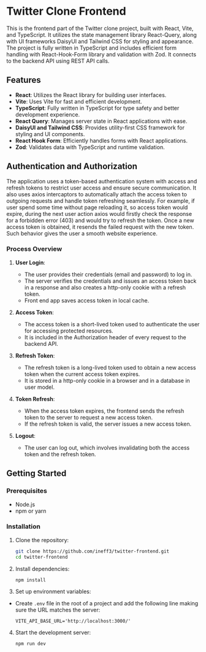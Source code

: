 # Twitter Clone Frontend

This is the frontend part of the Twitter clone project, built with React, Vite, and TypeScript. It utilizes the state management library React-Query, along with UI frameworks DaisyUI and Tailwind CSS for styling and appearance. The project is fully written in TypeScript and includes efficient form handling with React-Hook-Form library and validation with Zod. It connects to the backend API using REST API calls.

## Features

-   **React**: Utilizes the React library for building user interfaces.
-   **Vite**: Uses Vite for fast and efficient development.
-   **TypeScript**: Fully written in TypeScript for type safety and better development experience.
-   **React Query**: Manages server state in React applications with ease.
-   **DaisyUI and Tailwind CSS**: Provides utility-first CSS framework for styling and UI components.
-   **React Hook Form**: Efficiently handles forms with React applications.
-   **Zod**: Validates data with TypeScript and runtime validation.

## Authentication and Authorization

The application uses a token-based authentication system with access and refresh tokens to restrict user access and ensure secure communication.
It also uses axios intercaptors to automatically attach the access token to outgoing requests and handle token refreshing seamlessly. For example, if user spend some time without page reloading it, so access token would expire, during the next user action axios would firstly check the response for a forbidden error (403) and would try to refresh the token. Once a new access token is obtained, it resends the failed request with the new token. Such behavior gives the user a smooth website experience.

### Process Overview

1. **User Login**:

    - The user provides their credentials (email and password) to log in.
    - The server verifies the credentials and issues an access token back in a response and also creates a http-only cookie with a refresh token.
    - Front end app saves access token in local cache.

2. **Access Token**:

    - The access token is a short-lived token used to authenticate the user for accessing protected resources.
    - It is included in the Authorization header of every request to the backend API.

3. **Refresh Token**:

    - The refresh token is a long-lived token used to obtain a new access token when the current access token expires.
    - It is stored in a http-only cookie in a browser and in a database in user model.

4. **Token Refresh**:

    - When the access token expires, the frontend sends the refresh token to the server to request a new access token.
    - If the refresh token is valid, the server issues a new access token.

5. **Logout**:
    - The user can log out, which involves invalidating both the access token and the refresh token.

## Getting Started

### Prerequisites

-   Node.js
-   npm or yarn

### Installation

1. Clone the repository:

    ```sh
    git clone https://github.com/ineff3/twitter-frontend.git
    cd twitter-frontend
    ```

2. Install dependencies:

    ```
    npm install
    ```

3. Set up environment variables:

-   Create `.env` file in the root of a project and add the following line making sure the URL matches the server:
    ```
    VITE_API_BASE_URL='http://localhost:3000/'
    ```

4. Start the development server:
    ```
    npm run dev
    ```
